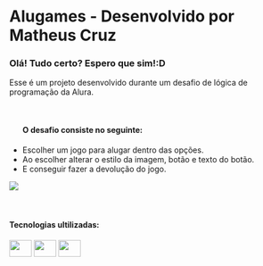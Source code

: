 <h1>Alugames - Desenvolvido por Matheus Cruz</h1>

<h3>Olá! Tudo certo? Espero que sim!:D </h3>
<div>
  <p>Esse é um projeto desenvolvido durante um desafio de lógica de programação da Alura.</p><br>
  <ul>
    <h4>O desafio consiste no seguinte:</h4>
    <li>Escolher um jogo para alugar dentro das opções.</li>
    <li>Ao escolher alterar o estilo da imagem, botão e texto do botão.</li>
    <li>E conseguir fazer a devolução do jogo.</li> 
  </ul>    
  <img src="https://github.com/rlxmts/alugames/assets/165737916/bda38399-4d5f-4176-97f9-d80d92403269">
</div>
<br>
<br>
<div>
  <h4>Tecnologias ultilizadas:</h4>
   <img align="center" height="30" width="40" src="https://cdn.jsdelivr.net/gh/devicons/devicon@latest/icons/javascript/javascript-original.svg">
   <img align="center" height="30" width="40" src="https://cdn.jsdelivr.net/gh/devicons/devicon@latest/icons/html5/html5-original.svg">
   <img align="center" height="30" width="40" src="https://cdn.jsdelivr.net/gh/devicons/devicon@latest/icons/css3/css3-original.svg">
</div>
